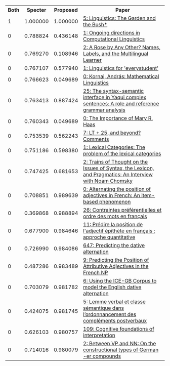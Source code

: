<html><table><tr>
<th>Both</th>
<th>Specter</th>
<th>Proposed</th>
<th>Paper</th>
</tr>
<tr>
<td>1</td>
<td>1.000000</td>
<td>1.000000</td>
<td><a href="https://www.semanticscholar.org/paper/7fb41c806ac6f0b9fb915cc1f61846975c30a247">5: Linguistics: The Garden and the Bush*</a></td>
</tr>
<tr>
<td>0</td>
<td>0.788824</td>
<td>0.436148</td>
<td><a href="https://www.semanticscholar.org/paper/f7cc1aa6d76d977b5f462b9fad563952922f6666">1: Ongoing directions in Computational Linguistics</a></td>
</tr>
<tr>
<td>0</td>
<td>0.769270</td>
<td>0.108946</td>
<td><a href="https://www.semanticscholar.org/paper/092b9b7f53c7ae55ede88d0467c20f463147e634">2: A Rose by Any Other? Names, Labels, and the Multilingual Learner</a></td>
</tr>
<tr>
<td>0</td>
<td>0.767107</td>
<td>0.577940</td>
<td><a href="https://www.semanticscholar.org/paper/240a3ba463a2a2d1242573fcb8435ed0efd576ed">1: Linguistics for 'everystudent'</a></td>
</tr>
<tr>
<td>0</td>
<td>0.766623</td>
<td>0.049689</td>
<td><a href="https://www.semanticscholar.org/paper/8e2257eb5bebaa7cfe67edb482cbfd863358f282">0: Kornai, András: Mathematical Linguistics</a></td>
</tr>
<tr>
<td>0</td>
<td>0.763413</td>
<td>0.887424</td>
<td><a href="https://www.semanticscholar.org/paper/87a515d8516f33b2263517f539d7e3b3b8b2bf58">25: The syntax-semantic interface in Yaqui complex sentences: A role and reference grammar analysis</a></td>
</tr>
<tr>
<td>0</td>
<td>0.760343</td>
<td>0.049689</td>
<td><a href="https://www.semanticscholar.org/paper/39858e496bb30eb6739da062747f725229b52b48">0: The Importance of Mary R. Haas</a></td>
</tr>
<tr>
<td>0</td>
<td>0.753539</td>
<td>0.562243</td>
<td><a href="https://www.semanticscholar.org/paper/82b6fc2d663434837d1299bb243db3eaf53c4b83">7: LT + 25, and beyond? Comments</a></td>
</tr>
<tr>
<td>0</td>
<td>0.751186</td>
<td>0.598380</td>
<td><a href="https://www.semanticscholar.org/paper/a404ebdb78edf4874893cd91a3fd982f7c3028dc">1: Lexical Categories: The problem of the lexical categories</a></td>
</tr>
<tr>
<td>0</td>
<td>0.747425</td>
<td>0.681653</td>
<td><a href="https://www.semanticscholar.org/paper/637b47d11dcaa83e57f715f594cb5ae5bd75bcfe">2: Trains of Thought on the Issues of Syntax, the Lexicon, and Pragmatics: An Interview with Noam Chomsky</a></td>
</tr>
<tr>
<td>0</td>
<td>0.708851</td>
<td>0.989639</td>
<td><a href="https://www.semanticscholar.org/paper/26e427478a408ffc2ea3fd8d6bf5fe83e54e750e">0: Alternating the position of adjectives in French: An item-based phenomenon</a></td>
</tr>
<tr>
<td>0</td>
<td>0.369868</td>
<td>0.988894</td>
<td><a href="https://www.semanticscholar.org/paper/9c31b84d62bdb54575729c7581f9fa1583029cd2">26: Contraintes préférentielles et ordre des mots en français</a></td>
</tr>
<tr>
<td>0</td>
<td>0.677900</td>
<td>0.984646</td>
<td><a href="https://www.semanticscholar.org/paper/2fe24bc30c00658a3b3aff487714910ff2c5b0de">11: Prédire la position de l'adjectif épithète en français : approche quantitative</a></td>
</tr>
<tr>
<td>0</td>
<td>0.726990</td>
<td>0.984086</td>
<td><a href="https://www.semanticscholar.org/paper/7aa4bff9abe170133428612df7f3e6195d99d198">647: Predicting the dative alternation</a></td>
</tr>
<tr>
<td>0</td>
<td>0.487286</td>
<td>0.983489</td>
<td><a href="https://www.semanticscholar.org/paper/21a53c28e7e849327f99591ca2f3abfb877a6826">9: Predicting the Position of Attributive Adjectives in the French NP</a></td>
</tr>
<tr>
<td>0</td>
<td>0.703079</td>
<td>0.981782</td>
<td><a href="https://www.semanticscholar.org/paper/39835d563dd7206bad48d0b5300a97b22d14d4cc">6: Using the ICE-GB Corpus to model the English dative alternation</a></td>
</tr>
<tr>
<td>0</td>
<td>0.424075</td>
<td>0.981745</td>
<td><a href="https://www.semanticscholar.org/paper/5151ced39de1f848ab2670ae203e66a533b4f983">5: Lemme verbal et classe sémantique dans l’ordonnancement des compléments postverbaux</a></td>
</tr>
<tr>
<td>0</td>
<td>0.626103</td>
<td>0.980757</td>
<td><a href="https://www.semanticscholar.org/paper/98e6a1050131c270703f9bd0e17678ae1ab9d40a">109: Cognitive foundations of interpretation</a></td>
</tr>
<tr>
<td>0</td>
<td>0.714016</td>
<td>0.980079</td>
<td><a href="https://www.semanticscholar.org/paper/c19b761dd63388eef88ec76f2eddcd677c840e5c">2: Between VP and NN: On the constructional types of German -er compounds</a></td>
</tr>
</table></html>
